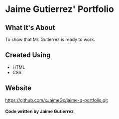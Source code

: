 # Jaime Gutierrez' Portfolio

## What It's About
To show that Mr. Gutierrez is ready to work.

## Created Using
* HTML
* CSS

## Website
https://github.com/xJaimeGx/jaime-g-portfolio.git

#### Code written by Jaime Gutierrez